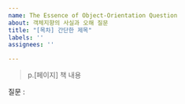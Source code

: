 ```yaml
---
name: The Essence of Object-Orientation Question
about: 객체지향의 사실과 오해 질문
title: "[목차] 간단한 제목"
labels: ''
assignees: ''

---
```


> p.[페이지] 책 내용

질문 :
